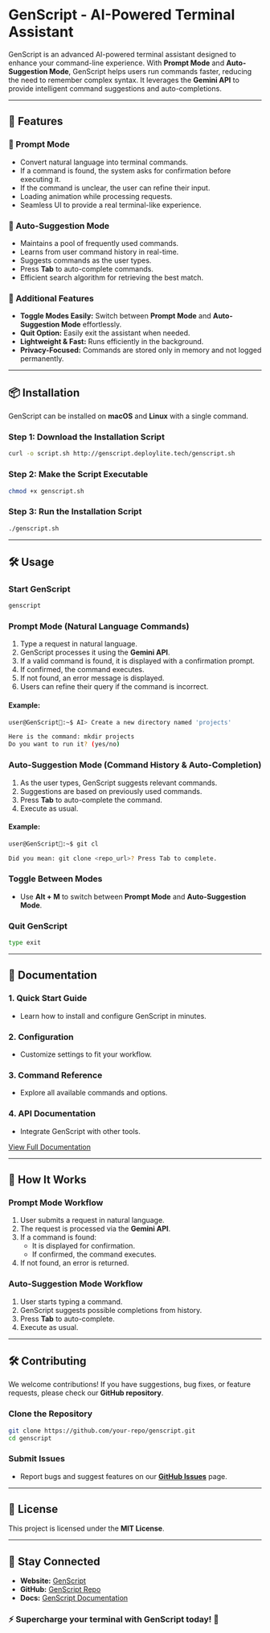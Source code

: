 # GenScript - AI-Powered Terminal Assistant

GenScript is an advanced AI-powered terminal assistant designed to enhance your command-line experience. With **Prompt Mode** and **Auto-Suggestion Mode**, GenScript helps users run commands faster, reducing the need to remember complex syntax. It leverages the **Gemini API** to provide intelligent command suggestions and auto-completions.

---

## 🚀 Features

### 🔹 Prompt Mode
- Convert natural language into terminal commands.
- If a command is found, the system asks for confirmation before executing it.
- If the command is unclear, the user can refine their input.
- Loading animation while processing requests.
- Seamless UI to provide a real terminal-like experience.

### 🔹 Auto-Suggestion Mode
- Maintains a pool of frequently used commands.
- Learns from user command history in real-time.
- Suggests commands as the user types.
- Press **Tab** to auto-complete commands.
- Efficient search algorithm for retrieving the best match.

### 🔹 Additional Features
- **Toggle Modes Easily:** Switch between **Prompt Mode** and **Auto-Suggestion Mode** effortlessly.
- **Quit Option:** Easily exit the assistant when needed.
- **Lightweight & Fast:** Runs efficiently in the background.
- **Privacy-Focused:** Commands are stored only in memory and not logged permanently.

---

## 📦 Installation

GenScript can be installed on **macOS** and **Linux** with a single command.

### **Step 1: Download the Installation Script**
```sh
curl -o script.sh http://genscript.deploylite.tech/genscript.sh
```

### **Step 2: Make the Script Executable**
```sh
chmod +x genscript.sh
```

### **Step 3: Run the Installation Script**
```sh
./genscript.sh
```

---

## 🛠 Usage

### **Start GenScript**
```sh
genscript
```

### **Prompt Mode (Natural Language Commands)**
1. Type a request in natural language.
2. GenScript processes it using the **Gemini API**.
3. If a valid command is found, it is displayed with a confirmation prompt.
4. If confirmed, the command executes.
5. If not found, an error message is displayed.
6. Users can refine their query if the command is incorrect.

#### Example:
```sh
user@GenScript🤖:~$ AI> Create a new directory named 'projects'

Here is the command: mkdir projects
Do you want to run it? (yes/no)
```

### **Auto-Suggestion Mode (Command History & Auto-Completion)**
1. As the user types, GenScript suggests relevant commands.
2. Suggestions are based on previously used commands.
3. Press **Tab** to auto-complete the command.
4. Execute as usual.

#### Example:
```sh
user@GenScript🤖:~$ git cl

Did you mean: git clone <repo_url>? Press Tab to complete.
```

### **Toggle Between Modes**
- Use **Alt + M** to switch between **Prompt Mode** and **Auto-Suggestion Mode**.

### **Quit GenScript**
```sh
type exit
```

---

## 📜 Documentation

### **1. Quick Start Guide**
- Learn how to install and configure GenScript in minutes.

### **2. Configuration**
- Customize settings to fit your workflow.

### **3. Command Reference**
- Explore all available commands and options.

### **4. API Documentation**
- Integrate GenScript with other tools.

[View Full Documentation](http://genscript.deploylite.tech/docs)

---

## 🤖 How It Works

### **Prompt Mode Workflow**
1. User submits a request in natural language.
2. The request is processed via the **Gemini API**.
3. If a command is found:
   - It is displayed for confirmation.
   - If confirmed, the command executes.
4. If not found, an error is returned.

### **Auto-Suggestion Mode Workflow**
1. User starts typing a command.
2. GenScript suggests possible completions from history.
3. Press **Tab** to auto-complete.
4. Execute as usual.

---

## 🛠 Contributing
We welcome contributions! If you have suggestions, bug fixes, or feature requests, please check our **GitHub repository**.

### **Clone the Repository**
```sh
git clone https://github.com/your-repo/genscript.git
cd genscript
```

### **Submit Issues**
- Report bugs and suggest features on our **[GitHub Issues](https://github.com/your-repo/genscript/issues)** page.

---

## 📜 License
This project is licensed under the **MIT License**.

---

## 📢 Stay Connected
- **Website:** [GenScript](http://genscript.deploylite.tech)
- **GitHub:** [GenScript Repo](https://github.com/your-repo/genscript)
- **Docs:** [GenScript Documentation](http://genscript.deploylite.tech/docs)

### ⚡ Supercharge your terminal with GenScript today! 🚀


